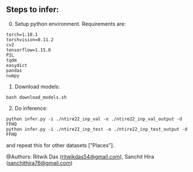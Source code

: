 ## Steps to infer:

0. Setup python environment. Requirements are:
```
torch=1.10.1
torchvision=0.11.2
cv2
tensorflow=1.15.0
PIL
tqdm
easydict
pandas
numpy
```

1. Download models:
```
bash download_models.sh
```

2. Do inference:
```
python infer.py -i ./ntire22_inp_val -o ./ntire22_inp_val_output -d FFHQ
python infer.py -i ./ntire22_inp_test -o ./ntire22_inp_test_output -d FFHQ
```

and repeat this for other datasets ["Places"].

@Authors: Ritwik Das (ritwikdas54@gmail.com), Sanchit Hira (sanchithira76@gmail.com)
